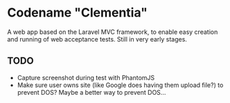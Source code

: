 # Codename "Clementia"

A web app based on the Laravel MVC framework, to enable easy creation and running of web acceptance tests. Still in very early stages.

## TODO
- Capture screenshot during test with PhantomJS
- Make sure user owns site (like Google does having them upload file?) to prevent DOS? Maybe a better way to prevent DOS...
